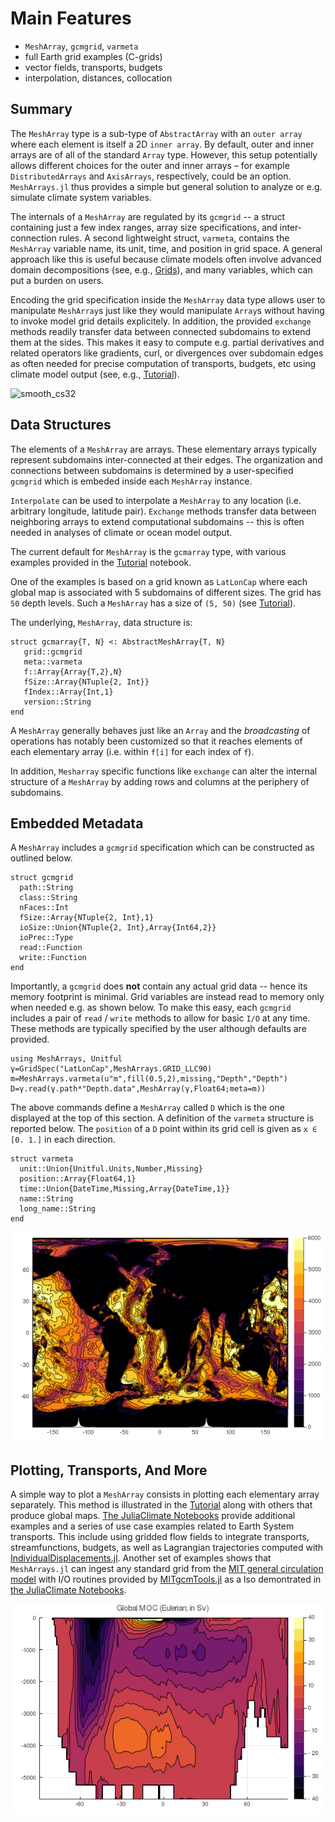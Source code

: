 # Main Features

- `MeshArray`, `gcmgrid`, `varmeta`
- full Earth grid examples (C-grids)
- vector fields, transports, budgets
- interpolation, distances, collocation

## Summary

The `MeshArray` type is a sub-type of `AbstractArray` with an `outer array` where each element is itself a 2D `inner array`. By default, outer and inner arrays are of all of the standard `Array` type. However, this setup potentially allows different choices for the outer and inner arrays – for example `DistributedArrays` and `AxisArrays`, respectively, could be an option. `MeshArrays.jl` thus provides a simple but general solution to analyze or e.g. simulate climate system variables. 

The internals of a `MeshArray` are regulated by its `gcmgrid` -- a struct containing just a few index ranges, array size specifications, and inter-connection rules. A second  lightweight struct, `varmeta`, contains the `MeshArray` variable name, its unit, time, and position in grid space. A general approach like this is useful because climate models often involve advanced domain decompositions (see, e.g., [Grids](@ref)), and many variables, which can put a burden on users. 

Encoding the grid specification inside the `MeshArray` data type allows user to manipulate `MeshArray`s just like they would manipulate `Array`s without having to invoke model grid details explicitely. In addition, the provided `exchange` methods readily transfer data between connected subdomains to extend them at the sides. This makes it easy to compute e.g. partial derivatives and related operators like gradients, curl, or divergences over subdomain edges as often needed for precise computation of transports, budgets, etc using climate model output (see, e.g., [Tutorial](@ref)).

![smooth_cs32](https://user-images.githubusercontent.com/20276764/137231635-fdd12de0-29fe-45d4-9045-60621668e353.png)

## Data Structures

The elements of a `MeshArray` are arrays. These elementary arrays typically represent subdomains inter-connected at their edges. The organization and connections between subdomains is determined by a user-specified `gcmgrid` which is embeded inside each `MeshArray` instance. 

`Interpolate` can be used to interpolate a `MeshArray` to any location (i.e. arbitrary longitude, latitude pair). `Exchange` methods transfer data between neighboring arrays to extend computational subdomains -- this is often needed in analyses of climate or ocean model output. 

The current default for `MeshArray` is the `gcmarray` type, with various examples provided in the [Tutorial](@ref) notebook.

One of the examples is based on a grid known as `LatLonCap` where each global map is associated with 5 subdomains of different sizes. The grid has `50` depth levels. Such a `MeshArray` has a size of `(5, 50)` (see [Tutorial](@ref)).

The underlying, `MeshArray`, data structure is:

```
struct gcmarray{T, N} <: AbstractMeshArray{T, N}
   grid::gcmgrid
   meta::varmeta
   f::Array{Array{T,2},N}
   fSize::Array{NTuple{2, Int}}
   fIndex::Array{Int,1}
   version::String
end
```

A `MeshArray` generally behaves just like an `Array` and the _broadcasting_ of operations has notably been customized so that it reaches elements of each elementary array (i.e. within `f[i]` for each index of `f`).

In addition, `Mesharray` specific functions like `exchange` can alter the internal structure of a `MeshArray` by adding rows and columns at the periphery of subdomains. 


## Embedded Metadata

A `MeshArray` includes a `gcmgrid` specification which can be constructed as outlined below.

```
struct gcmgrid
  path::String
  class::String
  nFaces::Int
  fSize::Array{NTuple{2, Int},1}
  ioSize::Union{NTuple{2, Int},Array{Int64,2}}
  ioPrec::Type
  read::Function
  write::Function
end
```

Importantly, a `gcmgrid` does **not** contain any actual grid data -- hence its memory footprint is minimal. Grid variables are instead read to memory only when needed e.g. as shown below. To make this easy, each `gcmgrid` includes a pair of `read` / `write` methods to allow for basic `I/O` at any time. These methods are typically specified by the user although defaults are provided. 

```
using MeshArrays, Unitful
γ=GridSpec("LatLonCap",MeshArrays.GRID_LLC90)
m=MeshArrays.varmeta(u"m",fill(0.5,2),missing,"Depth","Depth")
D=γ.read(γ.path*"Depth.data",MeshArray(γ,Float64;meta=m))
```

The above commands define a `MeshArray` called `D` which is the one displayed at the top of this section. A definition of the `varmeta` structure is reported below. The `position` of a `D` point within its grid cell is given as `x ∈ [0. 1.]` in each direction.

```
struct varmeta
  unit::Union{Unitful.Units,Number,Missing}
  position::Array{Float64,1}
  time::Union{DateTime,Missing,Array{DateTime,1}}
  name::String
  long_name::String
end
```

![OceanDepthMap](https://raw.githubusercontent.com/juliaclimate/MeshArrays.jl/master/docs/images/interp_depth.png)

## Plotting, Transports, And More

A simple way to plot a `MeshArray` consists in plotting each elementary array separately. This method is illustrated in the [Tutorial](@ref) along with others that produce global maps. [The JuliaClimate Notebooks](https://juliaclimate.github.io/GlobalOceanNotebooks/) provide additional examples and a series of use case examples related to Earth System transports. This include using gridded flow fields to integrate transports, streamfunctions, budgets, as well as Lagrangian trajectories computed with [IndividualDisplacements.jl](https://github.com/JuliaClimate/IndividualDisplacements.jl). Another set of examples shows that `MeshArrays.jl` can ingest any standard grid from the [MIT general circulation model](https://mitgcm.readthedocs.io/en/latest/?badge=latest) with I/O routines provided by [MITgcmTools.jl](https://github.com/gaelforget/MITgcmTools.jl) as a
lso demontrated in [the JuliaClimate Notebooks](https://juliaclimate.github.io/GlobalOceanNotebooks/).

![OceanMOC](https://github.com/JuliaClimate/GlobalOceanNotebooks/raw/master/OceanTransports/MOC.png)